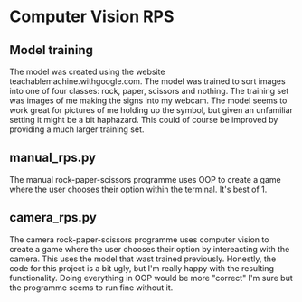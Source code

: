 # Computer Vision RPS

## Model training
The model was created using the website teachablemachine.withgoogle.com.
The model was trained to sort images into one of four classes: rock, paper, scissors and nothing. The training set was images of me making the signs into my webcam. The model seems to work great for pictures of me holding up the symbol, but given an unfamiliar setting it might be a bit haphazard. This could of course be improved by providing a much larger training set.

## manual_rps.py 
The manual rock-paper-scissors programme uses OOP to create a game where the user chooses their option within the terminal. It's best of 1.

## camera_rps.py
The camera rock-paper-scissors programme uses computer vision to create a game where the user chooses their option by intereacting with the camera. This uses the model that wast trained previously. Honestly, the code for this project is a bit ugly, but I'm really happy with the resulting functionality. Doing everything in OOP would be more "correct" I'm sure but the programme seems to run fine without it.